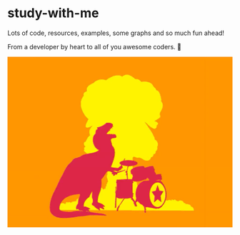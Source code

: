 # study-with-me
Lots of code, resources, examples, some graphs and so much fun ahead!

From a developer by heart to all of you awesome coders. 🤟

<img src="images/awesome dinosaur.png" />
